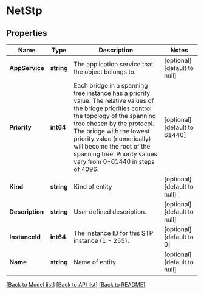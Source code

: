 # NetStp

## Properties
Name | Type | Description | Notes
------------ | ------------- | ------------- | -------------
**AppService** | **string** | The application service that the object belongs to. | [optional] [default to null]
**Priority** | **int64** | Each bridge in a spanning tree instance has a priority value. The relative values of the bridge priorities control the topology of the spanning tree chosen by the protocol. The bridge with the lowest priority value (numerically) will become the root of the spanning tree. Priority values vary from 0-61440 in steps of 4096. | [optional] [default to 61440]
**Kind** | **string** | Kind of entity | [optional] [default to null]
**Description** | **string** | User defined description. | [optional] [default to null]
**InstanceId** | **int64** | The instance ID for this STP instance (1 - 255). | [optional] [default to 0]
**Name** | **string** | Name of entity | [optional] [default to null]

[[Back to Model list]](../README.md#documentation-for-models) [[Back to API list]](../README.md#documentation-for-api-endpoints) [[Back to README]](../README.md)


